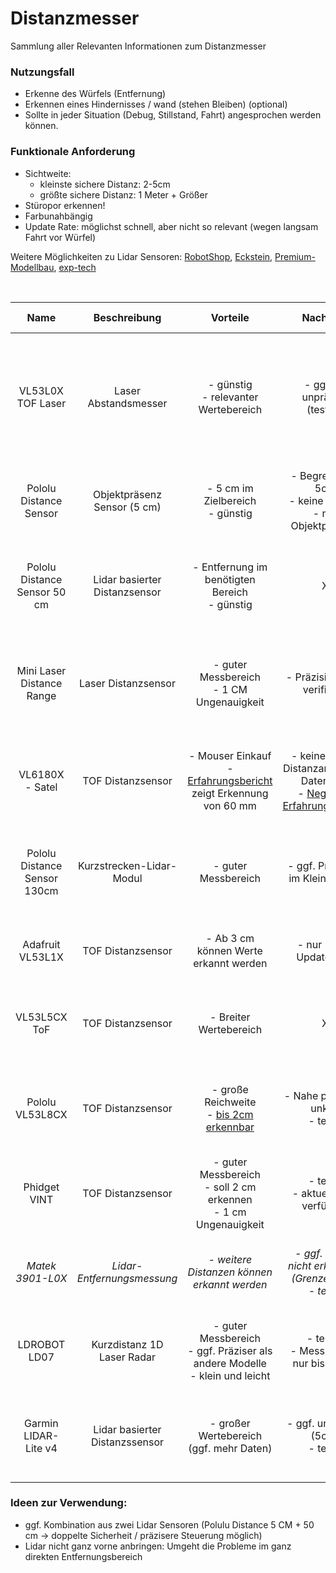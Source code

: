 # Distanzmesser
Sammlung aller Relevanten Informationen zum Distanzmesser

### Nutzungsfall
- Erkenne des Würfels (Entfernung)
- Erkennen eines Hindernisses / wand (stehen Bleiben) (optional)
- Sollte in jeder Situation (Debug, Stillstand, Fahrt) angesprochen werden können. 

### Funktionale Anforderung
- Sichtweite: 
    - kleinste sichere Distanz: 2-5cm 
    - größte sichere Distanz: 1 Meter + Größer
- Stüropor erkennen!
- Farbunahbängig
- Update Rate: möglichst schnell, aber nicht so relevant (wegen langsam Fahrt vor Würfel)

Weitere Möglichkeiten zu Lidar Sensoren: [RobotShop](https://eu.robotshop.com/collections/lidar), [Eckstein](https://eckstein-shop.de/search/?qs=Lidar), [Premium-Modellbau](https://www.premium-modellbau.de/multicopter/flightcontroller-sensorik/lidar-sensoren/?p=1), [exp-tech](https://exp-tech.de/collections/lidar-sensoren)

<br>

| Name | Beschreibung | Vorteile | Nachteile | Technische Details | Kosten | Link | weitere Infos |
| :--: | :----------: | :------: | :-------: | :----------------: | :----: | :--: | :-----------: |
| VL53L0X TOF Laser | Laser Abstandsmesser | - günstig <br> - relevanter Wertebereich | - ggf. zu unpräzise (testen) | - Auflösung: 1 mm <br> - Schnittstelle: I2C <br> - Betriebsspannung: 2.8V / 3.3V / 5V <br> - Reaktionszeit 50 ms <br> - Distanz: 0mm - 1m| 7,49€ | [AZ-Delivery](https://www.az-delivery.de/products/vl53l0x-time-of-flight-tof-laser-abstandssensor) | [Tutorial](https://draeger-it.blog/arduino-lektion-103-laser-distanz-sensor-vl53lxx-v2) |
| Pololu Distance Sensor | Objektpräsenz Sensor (5 cm) | - 5 cm im Zielbereich <br> - günstig  | - Begrenzt bei 5cm  <br> - keine Distanz <br> - nur Objektpräsenz | - Update Rate: 145 Hz <br> - Betriebsspannung: 3.0 V bis 5.5 V <br> - Distanz: 5cm | 10,36€ | [exp-tech](https://exp-tech.de/products/pololu-digital-distance-sensor-5cm) | [weitere Messbereiche](https://exp-tech.de/collections/lidar-sensoren) |
| Pololu Distance Sensor 50 cm | Lidar basierter Distanzsensor | - Entfernung im benötigten Bereich <br> - günstig | X | - Update Rate: 50 Hz bis 110 Hz <br> - Betriebsspannung: 3.0V bis 5.5V <br> - Distanz: ? bis 50 cm  | 10,36€ <br> 15,41€ | [exp-tech](https://exp-tech.de/products/pulse-width-output-50cm) <br> [Eckstein](https://eckstein-shop.de/PololuDistanceSensorwithPulseWidthOutput2C50cmMax) | X |
| Mini Laser Distance Range | Laser Distanzsensor | - guter Messbereich <br> - 1 CM Ungenauigkeit | - Präzision nicht verifiziert | - Schnittstelle: I2C <br> - Update Rate: 19ms bis 38 ms <br> - Betriebsspannung 3.3-5V <br> - Distanz: 2cm - 400cm | 12,90$ | [DFROBOT](https://www.dfrobot.com/product-2727.html) | [Produkt Wiki](https://wiki.dfrobot.com/Laser_Ranging_Sensor_4m_SKU_SEN0590) |
| VL6180X - Satel | TOF Distanzsensor | - Mouser Einkauf <br> - [Erfahrungsbericht](https://alltag-0815.de/mikrocontroller/entfernungen-messen-vl6180x-tof-distanzsensor-arduino-uno/2724/) zeigt Erkennung von 60 mm | - keine exakte Distanzangabe im Datenblatt <br> - [Negativer Erfahrungsbericht](https://alltag-0815.de/mikrocontroller/entfernungen-messen-vl6180x-tof-distanzsensor-arduino-uno/2724/) | - Betriebsspannung 3.3V - 10 V (eigener 2.8V Regler) <br> - Distanz: ? (60 mm) | 18,54€ | [Mouser]( https://www.mouser.de/ProductDetail/STMicroelectronics/VL6180X-SATEL?qs=Ok1pvOkw6%2FofMptZ1txK%2Bg%3D%3D ) | [Negativer Erfahrungsbericht](https://alltag-0815.de/mikrocontroller/entfernungen-messen-vl6180x-tof-distanzsensor-arduino-uno/2724/) |
| Pololu Distance Sensor 130cm | Kurzstrecken-Lidar-Modul | - guter Messbereich | - ggf. Probleme im Kleinbereich | - Betriebsspannung: 3-5.5V <br> - Update Rate: 100-110 Hz <br> - Distanz: 4cm bis 130 cm | 21,36€ | [Eckstein](https://eckstein-shop.de/PololuDistanceSensorwithPulseWidthOutput2C130cmMax) | X |
| Adafruit VL53L1X | TOF Distanzsensor | - Ab 3 cm können Werte erkannt werden | - nur 50 Hz Update Rate | - Schnittstelle: I2C  <br> - Update Rate: 50 Hz <br> - Distanz: 30 mm bis 4000 mm <br> | 21,50€ | [Eckstein](https://eckstein-shop.de/Adafruit-VL53L1X-Time-of-Flight-Distance-Sensor) | X |
| VL53L5CX ToF | TOF Distanzsensor | - Breiter Wertebereich | X | - Betriebsspannung: 3.3V <br>  - Schnittstelle: I2C <br> - Distanz: 20 mm bis 400 cm  | 22,18€ | [RobotShop](https://eu.robotshop.com/products/vl53l5cx-tof-8x8-zone-distance-sensor-400-cm-carrier-w-voltage-regulator) | X |
| Pololu VL53L8CX | TOF Distanzsensor | - große Reichweite <br> - [bis 2cm erkennbar](https://eckstein-shop.de/Pololu-VL53L8CX-Time-of-Flight-8x8-Zone-Distance-Sensor-Carrier-with-Voltage-Regulators-400cm-Max) | - Nahe präzisiion unklar <br>- teuer | - Betriebsspannung: 3.2-5.5V <br> - Schnittstellen: I2C, SPI <br> - Distanz: 2cm bis 400 cm | 29,69€ | [Eckstein](https://eckstein-shop.de/Pololu-VL53L8CX-Time-of-Flight-8x8-Zone-Distance-Sensor-Carrier-with-Voltage-Regulators-400cm-Max) | X |
| Phidget VINT | TOF Distanzsensor | - guter Messbereich<br> - soll 2 cm erkennen <br> - 1 cm Ungenauigkeit | - teuer <br> - aktuell nicht verfügbar| - update Rate: 30 ms bis 60 ms <br> - Distanz: 20 mm bis 650 mm |  33,37€ | [RobotShop](https://eu.robotshop.com/products/phidget-vint-distance-sensor-650mm) | X |
| *Matek 3901-L0X* | *Lidar-Entfernungsmessung* | *- weitere Distanzen können erkannt werden* | *- ggf. 10 cm nicht erkennbar (Grenze 8 cm) <br> - teuer* | *- UART Interface <br> - Betreibsspannung: 4.5V - 5.5V <br> - Distanz: 8 cm bis 200 cm* | *42,90€* | *[Premium-Modellbau](https://www.premium-modellbau.de/matek-3901-l0x-optical-flow-und-lidar-sensor-fuer-inav)* | *X* |
| LDROBOT LD07 | Kurzdistanz 1D Laser Radar | - guter Messbereich <br> - ggf. Präziser als andere Modelle <br> - klein und leicht | - teurer <br> - Messbereich nur bis 30 cm | - Update Rate: 28 Hz <br> - Schnittstelle: UART <br> - Distanz: 30 mm bis 300 mm  | 43,38€ | [RobotShop](https://eu.robotshop.com/products/ldrobot-ld07-solid-state-lidar-sensor-only) | X |
| Garmin LIDAR-Lite v4 | Lidar basierter Distanzssensor | - großer Wertebereich (ggf. mehr Daten) | - ggf. unpräzise (5cm) <br> - teuer | - Update Rate: 200 Hz <br> - Betriebsspannung 4.75 - 5.25 VDC <br> - Distanz: 5cm bis 10 m| 54,50€ | [exp-tech](https://exp-tech.de/products/garmin-lidar-lite-v4-led-distance-measurement-sensor) | X |


### Ideen zur Verwendung:  
- ggf. Kombination aus zwei Lidar Sensoren (Polulu Distance 5 CM + 50 cm -> doppelte Sicherheit / präzisere Steuerung möglich)
- Lidar nicht ganz vorne anbringen: Umgeht die Probleme im ganz direkten Entfernungsbereich